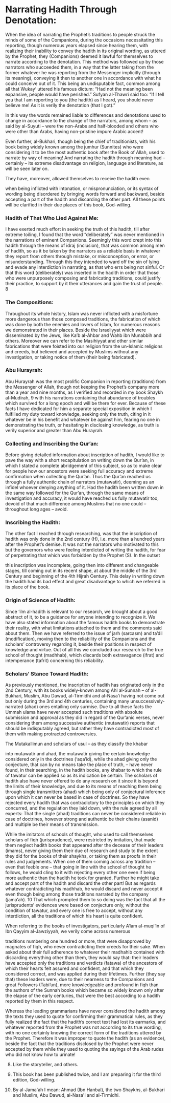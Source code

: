 Narrating Hadith Through Denotation:
====================================

  
  

When the idea of narrating the Prophet’s traditions to people struck the
minds of some of the Companions, during the occasions necessitating this
reporting, though numerous years elapsed since hearing them, with
realizing their inability to convey the hadith in its original wording,
as uttered by the Prophet, they (Companions) deemed it lawful for
themselves to narrate according to the denotation. This method was
followed up by those narrators who succeeded them, in a way that the
latter taking from the former whatever he was reporting from the
Messenger implicitly (through its meaning), conveying it then to another
one in accordance with what he could conceive out of it. This being an
undisputable fact, common among all that Wukay‘ uttered his famous
dictum: “Had not the meaning been expansive, people would have
perished.” Sufyan al-Thawri said too: “If I tell you that I am reporting
to you (the hadith) as I heard, you should never believe me! As it is
verily the denotation (that I got).”

In this way the words remained liable to differences and denotations
used to change in accordance to the change of the narrators, among whom
– as said by al-Suyuti – were the non-Arabs and half-blooded and others
who were other than Arabs, having non-pristine impure Arabic accent!

Even further, al-Bukhari, though being the chief of traditionists, with
his book being widely known among the jumhur (Sunnites) who were
considering it to be the most authentic book after the Book of Allah,
used to narrate by way of meaning! And narrating the hadith through
meaning had – certainly – its extreme disadvantage on religion, language
and literature, as will be seen later on.

They have, moreover, allowed themselves to receive the hadith even

when being inflicted with intonation, or mispronunciation, or its syntax
of wording being disordered by bringing words forward and backward,
beside accepting a part of the hadith and discarding the other part. All
these points will be clarified in their due places of this book,
God-willing.

### Hadith of That Who Lied Against Me:

I have exerted much effort in seeking the truth of this hadith, till
after extreme toiling, I found that the word “deliberately” was never
mentioned in the narrations of eminent Companions. Seemingly this word
crept into this hadith through the means of idraj (inclusion), that was
common among men of hadith, so as it be taken by the narrators as a
reliable basis in whatever they report from others through mistake, or
misconception, or error, or misunderstanding. Through this they intended
to ward off the sin of lying and evade any interdiction in narrating, as
that who errs being not sinful. Or that this word (deliberately) was
inserted in the hadith in order that those who were unpurposely
composing and fabricating traditions, could justify their practice, to
support by it their utterances and gain the trust of people. <span
id="_anchor_8"></span>8

### The Compositions:

Throughout its whole history, Islam was never inflicted with a
misfortune more dangerous than those composed traditions, the
fabrication of which was done by both the enemies and lovers of Islam,
for numerous reasons we demonstrated in their places. Beside the
Israeliyyat which were disseminated by the Jews, like Ka’b al-Ahbar and
Wahb ibn Munabbih and others. Moreover we can refer to the Masihiyyat
and other similar fabrications that were foisted into our religion from
the un-Islamic religions and creeds, but believed and accepted by
Muslims without any investigation, or taking notice of them (their being
fabricated).

### Abu Hurayrah:

Abu Hurayrah was the most prolific Companion in reporting (traditions)
from the Messenger of Allah, though not keeping the Prophet’s company
more than a year and nine months, as I verified and recorded in my book
Shaykh al-Mudirah, <span id="_anchor_9"></span>9 with his narrations
containing that abundance of troubles which survived for a long epoch
and will be there for ever. Because of these facts I have dedicated for
him a separate special exposition in which I fulfilled my duty toward
knowledge, seeking only the truth, citing in it whatever be in his
benefit and whatever be against him, fearing no one in demonstrating the
truth, or hesitating in disclosing knowledge, as truth is verily
superior and greater than Abu Hurayrah.

### Collecting and Inscribing the Qur’an:

Before giving detailed information about inscription of hadith, I would
like to pave the way with a short recapitulation on writing down the
Qur’an, in which I stated a complete abridgement of this subject, so as
to make clear for people how our ancestors were seeking full accuracy
and extreme confirmation when collecting the Qur’an. Thus the Qur’an
reached us through a fully authentic chain of narrators (mutawatir),
deeming as an infidel whoever denying anything of it. Had the hadith
been written down in the same way followed for the Qur’an, through the
same means of investigation and accuracy, it would have reached us fully
mutawatir too, devoid of that much difference among Muslims that no one
could – throughout long ages – avoid.

### Inscribing the Hadith:

The other fact I reached through researching, was that the inscription
of hadith was only done in the 2nd century (H), i.e. more than a hundred
years after the Prophet’s demise. It was not the narrators who motivated
to this but the governors who were feeling interdicted of writing the
hadith, for fear of perpetrating that which was forbidden by the Prophet
(S). In the outset

this inscription was incomplete, going then into different and
changeable stages, till coming out in its recent shape, at about the
middle of the 3rd Century and beginning of the 4th Hijrah Century. This
delay in writing down the hadith had its bad effect and great
disadvantage to which we referred in its place of the book.

### Origin of Science of Hadith:

Since ‘ilm al-hadith is relevant to our research, we brought about a
good abstract of it, to be a guidance for anyone intending to recognize
it. We have also stated information about the famous hadith books to
demonstrate their reality, with what limitations attached to them and
the comments said about them. Then we have referred to the issue of jarh
(sarcasm) and ta’dil (modification), moving then to the reliability of
the Companions and the scholars’ controversy regarding it, beside their
positions in respect of knowledge and virtue. Out of all this we
concluded our research to the true school of thought (madhhab), which
discards both extravagance (ifrat) and intemperance (tafrit) concerning
this reliability.

### Scholars’ Stance Toward Hadith:

As previously mentioned, the inscription of hadith has originated only
in the 2nd Century, with its books widely-known among Ahl al-Sunnah – of
al-Bukhari, Muslim, Abu Dawud, al-Tirmidhi and al-Nasa’i having not come
out but only during the 3rd and 4th centuries, containing many
unsuccessively-narrated (ahad) ones entailing only surmise. Due to all
these facts the Ummah ulama have never accepted such traditions with
absolute submission and approval as they did in regard of the Qur’anic
verses, never considering them among successive authentic (mutawatir)
reports that should be indisputably agreed, but rather they have
contradicted most of them with making protracted controversies.

The Mutakallimun and scholars of usul – as they classify the khabar

into mutawatir and ahad, the mutawatir giving the certain knowledge
considered only in the doctrines (‘aqa’id), while the ahad giving only
the conjecture, that can by no means take the place of truth, – have
never found, in their searching, in the hadith books, any khabar to
which the rule of tawatur can be applied so as its indication be
certain. The scholars of hadith also have never offered to do any
research on it since it is beyond the limits of their knowledge, and due
to its means of reaching them being through single transmitters (ahad)
which being only of conjectural inference upon which it can never be
based in case of doctrines. So they have rejected every hadith that was
contradictory to the principles on which they concurred, and the
regulation they laid down, with the rule agreed by all experts: That the
single (ahad) traditions can never be considered reliable in case of
doctrines, however strong and authentic be their chains (asanid) and
multiple be their means of transmission.

While the imitators of schools of thought, who used to call themselves
scholars of fiqh (jurisprudence), were restricted by imitation, that
made them neglect hadith books that appeared after the decease of their
leaders (imams), never giving them their due of research and study to
the extent they did for the books of their shaykhs, or taking them as
proofs in their rules and judgements. When one of them coming across any
tradition – even that feeble one – that going in line with the school of
thought he follows, he would cling to it with rejecting every other one
even if being more authentic than the hadith he took for granted.
Further he might take and accept part of the hadith and discard the
other part! But as regards whatever contradicting his madhhab, he would
discard and never accept it even though being among those traditions
narrated by the company (jama‘ah). <span id="_anchor_10"></span>10 That
which prompted them to so doing was the fact that all the jurisprudents’
evidences were based on conjecture only, without the condition of
tawatur, and every one is free to accept, without any interdiction, all
the traditions of which his heart is quite confident.

When referring to the books of investigators, particularly A‘lam
al-muqi‘in of Ibn Qayyim al-Jawziyyah, we verily come across numerous

traditions numbering one hundred or more, that were disapproved by
magnates of fiqh, who never contradicting their creeds for their sake.
When asked about their full adherence to whatever their madhahib
contained with discarding everything other than them, they would say
that: their leaders have accepted only the traditions and verdicts
(fatawa) of the ancestors of which their hearts felt assured and
confident, and that which they considered correct, and was applied
during their lifetimes. Further (they say that) these leaders were, due
to their nearness to the Companions and great Followers (Tabi’un), more
knowledgeable and profound in fiqh than the authors of the Sunnah books
which became so widely known only after the elapse of the early
centuries, that were the best according to a hadith reported by them in
this respect.

Whereas the leading grammarians have never considered the hadith among
the texts they used to quote for confirming their grammatical rules, as
they fully realized the fact that the hadith’s correct text had lost its
earmarks, and whatever reported from the Prophet was not according to
its true wording, with no one certainly knowing the correct form of the
traditions uttered by the Prophet. Therefore it was improper to quote
the hadith (as an evidence), beside the fact that the traditions
disclosed by the Prophet were never accepted by them while they used to
quoting the sayings of the Arab rudes who did not know how to urinate!

8. Like the storyteller, and others.

9. This book has been published twice, and I am preparing it for the
third edition, God-willing.

10. By al-Jama'ah I mean: Ahmad (Ibn Hanbal), the two Shaykhs,
al-Bukhari and Muslim, Abu Dawud, al-Nasa'i and al-Tirmidhi.
